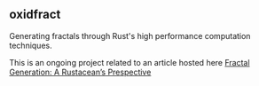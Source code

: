 ## oxidfract

Generating fractals through Rust's high performance computation techniques.

This is an ongoing project related to an article hosted here 
[Fractal Generation: A Rustacean’s Prespective](https://demedim.github.io/fractal_generation.html)


